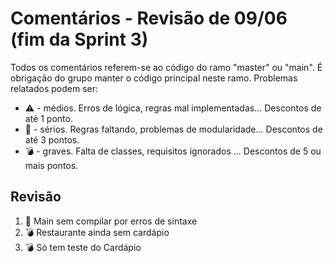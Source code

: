 # Comentários - Revisão de 09/06 (fim da Sprint 3)

Todos os comentários referem-se ao código do ramo "master" ou "main". É obrigação do grupo manter o código principal neste ramo. Problemas relatados podem ser:

  - ⚠️ - médios. Erros de lógica, regras mal implementadas... Descontos de até 1 ponto.
  - 🚨 - sérios. Regras faltando, problemas de modularidade... Descontos de até 3 pontos.
  - 💣 - graves. Falta de classes, requisitos ignorados ... Descontos de 5 ou mais pontos.

## Revisão

1. 🚨 Main sem compilar por erros de sintaxe
1. 💣 Restaurante ainda sem cardápio
1. 💣 Só tem teste do Cardápio

